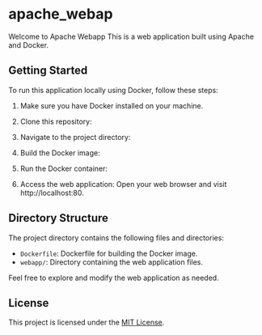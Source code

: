# apache_webap

Welcome to Apache Webapp This is a web application built using Apache and Docker.

## Getting Started

To run this application locally using Docker, follow these steps:

1. Make sure you have Docker installed on your machine.

2. Clone this repository:

3. Navigate to the project directory:

4. Build the Docker image:

5. Run the Docker container:

6. Access the web application:
Open your web browser and visit http://localhost:80.

## Directory Structure

The project directory contains the following files and directories:

- `Dockerfile`: Dockerfile for building the Docker image.
- `webapp/`: Directory containing the web application files.

Feel free to explore and modify the web application as needed.

## License

This project is licensed under the [MIT License](LICENSE).

